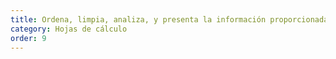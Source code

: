 ```yaml
---
title: Ordena, limpia, analiza, y presenta la información proporcionada
category: Hojas de cálculo
order: 9
---
```


